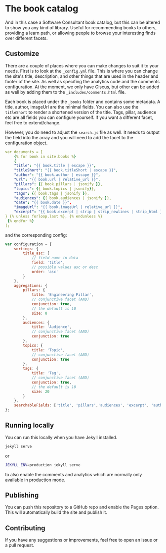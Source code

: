 # The book catalog

And in this case a Software Consultant book catalog, but this can be altered to show you any kind of library. 
Useful for recommending books to others, providing a learn path, or allowing people to browse your interesting finds over different facets.

## Customize

There are a couple of places where you can make changes to suit it to your needs. First is to look at the `_config.yml` file. This is where you can change the site's title, description, and other things that are used in the header and footer of the site. As well as specifing the analytics code and the comments configuration. At the moment, we only have Giscus, but other can be added as well by adding them to the `_includes/comments.html` file.

Each book is placed under the `_books` folder and contains some metadata. A title, author, imageUrl are the minimal fields. You can also use the `titleShort` to render a shortened version of the title. Tags, pillar, audience etc are all fields you can configure yourself. If you want a different facet, feel free to extend/change. 

However, you do need to adjust the `search.js` file as well. It needs to output the field into the array and you will need to add the facet to the configuration object.

```yaml
var documents = [
    {% for book in site.books %}
    {
    "title": "{{ book.title | escape }}",
    "titleShort": "{{ book.titleShort | escape }}",
    "author": "{{ book.author | escape }}",
    "url": "{{ book.url | relative_url }}",
    "pillars": {{ book.pillars | jsonify }},
    "topics": {{ book.topics | jsonify}},
    "tags": {{ book.tags | jsonify }},
    "audiences": {{ book.audiences | jsonify }},
    "date": "{{ book.date }}",
    "imageUrl": "{{ book.imageUrl | relative_url }}",
    "excerpt": "{{ book.excerpt | strip | strip_newlines | strip_html }}"
} {% unless forloop.last %}, {% endunless %}
 {% endfor %}
];
```

and the corresponding config:

```js
var configuration = {
    sortings: {
        title_asc: {
            // field name in data
            field: 'title',
            // possible values asc or desc
            order: 'asc'
        }
    },
    aggregations: {
        pillars: {
            title: 'Engineering Pillar',
            // conjunctive facet (AND)
            conjunction: true,
            // the default is 10
            size: 8
        },
        audiences: {
            title: 'Audience',
            // conjunctive facet (AND)
            conjunction: true
        },
        topics: {
            title: 'Topic',
            // conjunctive facet (AND)
            conjunction: true
        },
        tags: {
            title: 'Tag',
            // conjunctive facet (AND)
            conjunction: true,
            // the default is 10
            size: 20
        }
    },
    searchableFields: ['title', 'pillars','audiences', 'excerpt', 'author'],
};
```

## Running locally

You can run this locally when you have Jekyll installed. 

```bash
jekyll serve
```

or 

```bash
JEKYLL_ENV=production jekyll serve
```

to also enable the comments and analytics which are normally only available in production mode.

## Publishing

You can push this repository to a GitHub repo and enable the Pages option. This will automatically build the site and publish it.

## Contributing

If you have any suggestions or improvements, feel free to open an issue or a pull request.